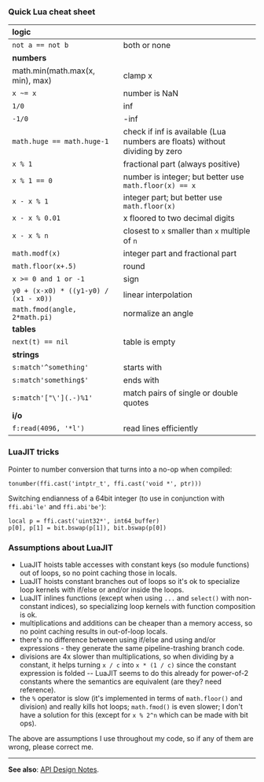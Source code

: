 ### Quick Lua cheat sheet ###

| **logic**    |                     |
|:-------------|:--------------------|
| `not a == not b` | both or none  |
| **numbers**  |                     |
| math.min(math.max(x, min), max) | clamp x |
| `x ~= x`   | number is NaN       |
| `1/0`      | inf                 |
| `-1/0`     | -inf                |
| `math.huge == math.huge-1` | check if inf is available (Lua numbers are floats) without dividing by zero |
| `x % 1`      | fractional part (always positive) |
| `x % 1 == 0` | number is integer; but better use `math.floor(x) == x` |
| `x - x % 1`    | integer part; but better use `math.floor(x)` |
| `x - x % 0.01` | x floored to two decimal digits |
| `x - x % n` | closest to `x` smaller than `x` multiple of `n` |
| `math.modf(x)` | integer part and fractional part |
| `math.floor(x+.5)` | round |
| `x >= 0 and 1 or -1` | sign |
| `y0 + (x-x0) * ((y1-y0) / (x1 - x0))` | linear interpolation |
| `math.fmod(angle, 2*math.pi)` | normalize an angle |
| **tables**   |                     |
| `next(t) == nil` | table is empty |
| **strings** |                  |
| `s:match'^something'` | starts with |
| `s:match'something$'` | ends with |
| `s:match'["\'](.-)%1'` | match pairs of single or double quotes|
| **i/o**      |                     |
| `f:read(4096, '*l')` | read lines efficiently |

### LuaJIT tricks ###

Pointer to number conversion that turns into a no-op when compiled:
```
tonumber(ffi.cast('intptr_t', ffi.cast('void *', ptr)))
```

Switching endianness of a 64bit integer (to use in conjunction with `ffi.abi'le'` and `ffi.abi'be'`):
```
local p = ffi.cast('uint32*', int64_buffer)
p[0], p[1] = bit.bswap(p[1]), bit.bswap(p[0])
```

### Assumptions about LuaJIT ###

  * LuaJIT hoists table accesses with constant keys (so module functions) out of loops, so no point caching those in locals.
  * LuaJIT hoists constant branches out of loops so it's ok to specialize loop kernels with if/else or and/or inside the loops.
  * LuaJIT inlines functions (except when using `...` and `select()` with non-constant indices), so specializing loop kernels with function composition is ok.
  * multiplications and additions can be cheaper than a memory access, so no point caching results in out-of-loop locals.
  * there's no difference between using if/else and using and/or expressions - they generate the same pipeline-trashing branch code.
  * divisions are 4x slower than multiplications, so when dividing by a constant, it helps turning `x / c` into `x * (1 / c)` since the constant expression is folded -- LuaJIT seems to do this already for power-of-2 constants where the semantics are equivalent (are they? need reference).
  * the `%` operator is slow (it's implemented in terms of `math.floor()` and division) and really kills hot loops; `math.fmod()` is even slower; I don't have a solution for this (except for `x % 2^n` which can be made with bit ops).

The above are assumptions I use throughout my code, so if any of them are wrong, please correct me.


---

**See also**: [API Design Notes](APIDesign.md).
